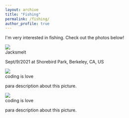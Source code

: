 ```yaml
---
layout: archive
title: "Fishing"
permalink: /fishing/
author_profile: true
---
```


I'm very interested in fishing. Check out the photos below!

<link rel="stylesheet" href="../assets/css/stylesheet.css">
<meta name="viewport" content="width=device-width, initial-scale=1.0">

<div id="wrapper">
  <div class="image-container">
    <img src="../images/fishing/jacksmelt_1.jpg" />
    <div class="image-caption">
      <h1_hover>Jacksmelt</h1_hover>
      <p>Sept/9/2021 at Shorebird Park, Berkeley, CA, US</p>
    </div>
  </div>

  <div class="image-container">
    <img src="http://imgh.us/dog-1718242_960_720.jpg" />
    <div class="image-caption">
      <h1_hover>coding is love</h1_hover>
      <p>para description about this picture.</p>
    </div>
  </div>

  <div class="image-container">
    <img src="http://imgh.us/heart-1776746_960_720.jpg" />
    <div class="image-caption">
      <h1_hover>coding is love</h1_hover>
      <p>para description about this picture.</p>
    </div>
  </div>
</div>

